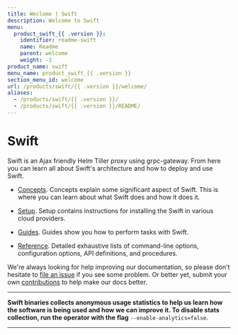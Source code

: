 ```yaml
---
title: Weclome | Swift
description: Welcome to Swift
menu:
  product_swift_{{ .version }}:
    identifier: readme-swift
    name: Readme
    parent: welcome
    weight: -1
product_name: swift
menu_name: product_swift_{{ .version }}
section_menu_id: welcome
url: /products/swift/{{ .version }}/welcome/
aliases:
  - /products/swift/{{ .version }}/
  - /products/swift/{{ .version }}/README/
---
```


# Swift
Swift is an Ajax friendly Helm Tiller proxy using grpc-gateway. From here you can learn all about Swift's architecture and how to deploy and use Swift.

- [Concepts](/docs/concepts/). Concepts explain some significant aspect of Swift. This is where you can learn about what Swift does and how it does it.

- [Setup](/docs/setup/). Setup contains instructions for installing
  the Swift in various cloud providers.

- [Guides](/docs/guides/). Guides show you how to perform tasks with Swift.

- [Reference](/docs/reference/). Detailed exhaustive lists of
command-line options, configuration options, API definitions, and procedures.

We're always looking for help improving our documentation, so please don't hesitate to [file an issue](https://github.com/kubepack/swift/issues/new) if you see some problem. Or better yet, submit your own [contributions](/docs/CONTRIBUTING.md) to help
make our docs better.

---

**Swift binaries collects anonymous usage statistics to help us learn how the software is being used and how we can improve it. To disable stats collection, run the operator with the flag** `--enable-analytics=false`.

---
